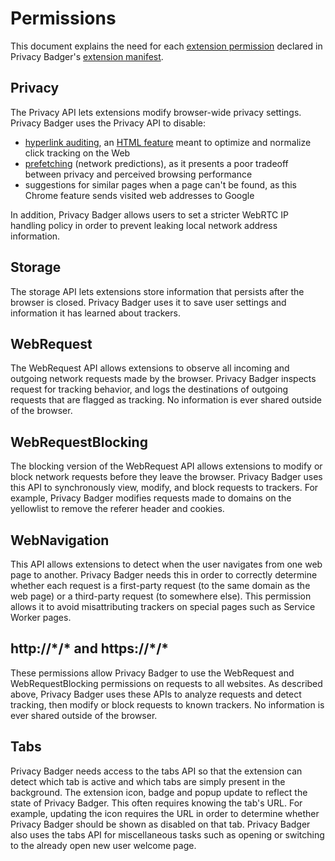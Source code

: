 # Permissions

This document explains the need for each [extension permission](https://developer.chrome.com/docs/extensions/mv3/declare_permissions/) declared in Privacy Badger's [extension manifest](/src/manifest.json).

## Privacy
The Privacy API lets extensions modify browser-wide privacy settings. Privacy Badger uses the Privacy API to disable:

- [hyperlink auditing](https://www.bleepingcomputer.com/news/software/major-browsers-to-prevent-disabling-of-click-tracking-privacy-risk/), an [HTML feature](https://html.spec.whatwg.org/multipage/links.html#hyperlink-auditing) meant to optimize and normalize click tracking on the Web
- [prefetching](https://developer.mozilla.org/en-US/docs/Web/HTTP/Link_prefetching_FAQ) (network predictions), as it presents a poor tradeoff between privacy and perceived browsing performance
- suggestions for similar pages when a page can't be found, as this Chrome feature sends visited web addresses to Google

In addition, Privacy Badger allows users to set a stricter WebRTC IP handling policy in order to prevent leaking local network address information.

## Storage
The storage API lets extensions store information that persists after the browser is closed. Privacy Badger uses it to save user settings and information it has learned about trackers.

## WebRequest
The WebRequest API allows extensions to observe all incoming and outgoing network requests made by the browser. Privacy Badger inspects request for tracking behavior, and logs the destinations of outgoing requests that are flagged as tracking. No information is ever shared outside of the browser.

## WebRequestBlocking
The blocking version of the WebRequest API allows extensions to modify or block network requests before they leave the browser. Privacy Badger uses this API to synchronously view, modify, and block requests to trackers. For example, Privacy Badger modifies requests made to domains on the yellowlist to remove the referer header and cookies.

## WebNavigation
This API allows extensions to detect when the user navigates from one web page to another. Privacy Badger needs this in order to correctly determine whether each request is a first-party request (to the same domain as the web page) or a third-party request (to somewhere else). This permission allows it to avoid misattributing trackers on special pages such as Service Worker pages.

## http://\*/\* and https://\*/\*
These permissions allow Privacy Badger to use the WebRequest and WebRequestBlocking permissions on requests to all websites. As described above, Privacy Badger uses these APIs to analyze requests and detect tracking, then modify or block requests to known trackers. No information is ever shared outside of the browser.

## Tabs
Privacy Badger needs access to the tabs API so that the extension can detect which tab is active and which tabs are simply present in the background. The extension icon, badge and popup update to reflect the state of Privacy Badger. This often requires knowing the tab's URL. For example, updating the icon requires the URL in order to determine whether Privacy Badger should be shown as disabled on that tab. Privacy Badger also uses the tabs API for miscellaneous tasks such as opening or switching to the already open new user welcome page.
